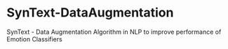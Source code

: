# SynText-DataAugmentation
SynText - Data Augmentation Algorithm in NLP to improve performance of Emotion Classifiers 
